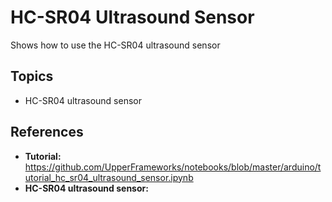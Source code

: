 
# HC-SR04 Ultrasound Sensor

Shows how to use the HC-SR04 ultrasound sensor

## Topics

- HC-SR04 ultrasound sensor 

## References

- **Tutorial:** https://github.com/UpperFrameworks/notebooks/blob/master/arduino/tutorial_hc_sr04_ultrasound_sensor.ipynb
- **HC-SR04 ultrasound sensor:**  


